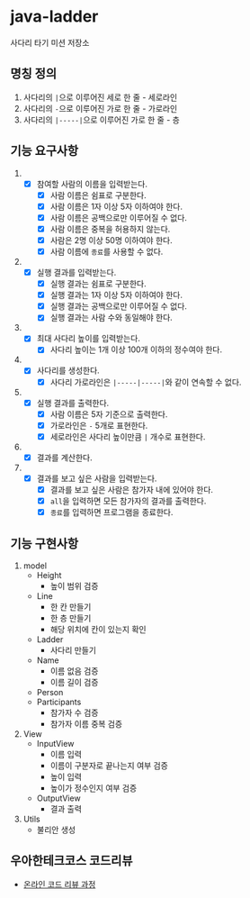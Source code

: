 # java-ladder

사다리 타기 미션 저장소

## 명칭 정의

1. 사다리의 `|`으로 이루어진 세로 한 줄 - 세로라인
2. 사다리의 `-`으로 이루어진 가로 한 줄 - 가로라인
3. 사다리의 `|-----|`으로 이루어진 가로 한 줄 - 층

## 기능 요구사항

1.
    - [x] 참여할 사람의 이름을 입력받는다.
        - [x] 사람 이름은 쉼표로 구분한다.
        - [x] 사람 이름은 1자 이상 5자 이하여야 한다.
        - [x] 사람 이름은 공백으로만 이루어질 수 없다.
        - [x] 사람 이름은 중복을 허용하지 않는다.
        - [x] 사람은 2명 이상 50명 이하여야 한다.
        - [x] 사람 이름에 `종료`를 사용할 수 없다.
2.
    - [x] 실행 결과를 입력받는다.
        - [x] 실행 결과는 쉼표로 구분한다.
        - [x] 실행 결과는 1자 이상 5자 이하여야 한다.
        - [x] 실행 결과는 공백으로만 이루어질 수 없다.
        - [x] 실행 결과는 사람 수와 동일해야 한다.
3.
    - [x] 최대 사다리 높이를 입력받는다.
        - [x] 사다리 높이는 1개 이상 100개 이하의 정수여야 한다.
4.
    - [x] 사다리를 생성한다.
        - [x] 사다리 가로라인은 `|-----|-----|`와 같이 연속할 수 없다.
5.
    - [x] 실행 결과를 출력한다.
        - [x] 사람 이름은 5자 기준으로 출력한다.
        - [x] 가로라인은 `-` 5개로 표현한다.
        - [x] 세로라인은 사다리 높이만큼 `|` 개수로 표현한다.
6.
    - [x] 결과를 계산한다.
7.
    - [x] 결과를 보고 싶은 사람을 입력받는다.
        - [x] 결과를 보고 싶은 사람은 참가자 내에 있어야 한다.
        - [x] `all`을 입력하면 모든 참가자의 결과를 출력한다.
        - [x] `종료`를 입력하면 프로그램을 종료한다.

## 기능 구현사항

1. model
    - Height
        - 높이 범위 검증
    - Line
        - 한 칸 만들기
        - 한 층 만들기
        - 해당 위치에 칸이 있는지 확인
    - Ladder
        - 사다리 만들기
    - Name
        - 이름 없음 검증
        - 이름 길이 검증
    - Person
    - Participants
        - 참가자 수 검증
        - 참가자 이름 중복 검증
2. View
    - InputView
        - 이름 입력
        - 이름이 구분자로 끝나는지 여부 검증
        - 높이 입력
        - 높이가 정수인지 여부 검증
    - OutputView
        - 결과 출력
3. Utils
    - 불리안 생성

## 우아한테크코스 코드리뷰

- [온라인 코드 리뷰 과정](https://github.com/woowacourse/woowacourse-docs/blob/master/maincourse/README.md)
